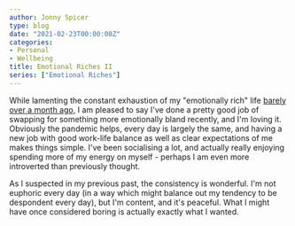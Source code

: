```yaml
---
author: Jonny Spicer
type: blog
date: "2021-02-23T00:00:00Z"
categories:
- Personal
- Wellbeing
title: Emotional Riches II
series: ["Emotional Riches"]
---
```

While lamenting the constant exhaustion of my "emotionally rich" life [barely over a month ago,](/blog/emotional-riches) I am pleased to say I've
done a pretty good job of swapping for something more emotionally bland recently, and I'm loving it. Obviously the pandemic helps, every day is largely the same, and having a new job
with good work-life balance as well as clear expectations of me makes things simple. I've been socialising a lot, and actually really enjoying spending more of my energy on myself -
perhaps I am even more introverted than previously thought.

As I suspected in my previous past, the consistency is wonderful. I'm not euphoric every day (in a way which might balance out my tendency to be despondent every day), but I'm content,
and it's peaceful. What I might have once considered boring is actually exactly what I wanted.
